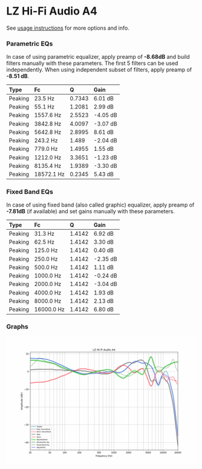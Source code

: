 # LZ Hi-Fi Audio A4
See [usage instructions](https://github.com/jaakkopasanen/AutoEq#usage) for more options and info.

### Parametric EQs
In case of using parametric equalizer, apply preamp of **-8.68dB** and build filters manually
with these parameters. The first 5 filters can be used independently.
When using independent subset of filters, apply preamp of **-8.51 dB**.

| Type    | Fc         |      Q | Gain     |
|:--------|:-----------|:-------|:---------|
| Peaking | 23.5 Hz    | 0.7343 | 6.01 dB  |
| Peaking | 55.1 Hz    | 1.2081 | 2.99 dB  |
| Peaking | 1557.6 Hz  | 2.5523 | -4.05 dB |
| Peaking | 3842.8 Hz  | 4.0097 | -3.07 dB |
| Peaking | 5642.8 Hz  | 2.8995 | 8.61 dB  |
| Peaking | 243.2 Hz   | 1.489  | -2.04 dB |
| Peaking | 779.0 Hz   | 1.4955 | 1.55 dB  |
| Peaking | 1212.0 Hz  | 3.3651 | -1.23 dB |
| Peaking | 8135.4 Hz  | 1.9389 | -3.30 dB |
| Peaking | 18572.1 Hz | 0.2345 | 5.43 dB  |

### Fixed Band EQs
In case of using fixed band (also called graphic) equalizer, apply preamp of **-7.81dB**
(if available) and set gains manually with these parameters.

| Type    | Fc         |      Q | Gain     |
|:--------|:-----------|:-------|:---------|
| Peaking | 31.3 Hz    | 1.4142 | 6.92 dB  |
| Peaking | 62.5 Hz    | 1.4142 | 3.30 dB  |
| Peaking | 125.0 Hz   | 1.4142 | 0.40 dB  |
| Peaking | 250.0 Hz   | 1.4142 | -2.35 dB |
| Peaking | 500.0 Hz   | 1.4142 | 1.11 dB  |
| Peaking | 1000.0 Hz  | 1.4142 | -0.24 dB |
| Peaking | 2000.0 Hz  | 1.4142 | -3.04 dB |
| Peaking | 4000.0 Hz  | 1.4142 | 1.93 dB  |
| Peaking | 8000.0 Hz  | 1.4142 | 2.13 dB  |
| Peaking | 16000.0 Hz | 1.4142 | 6.80 dB  |

### Graphs
![](./LZ%20Hi-Fi%20Audio%20A4.png)
